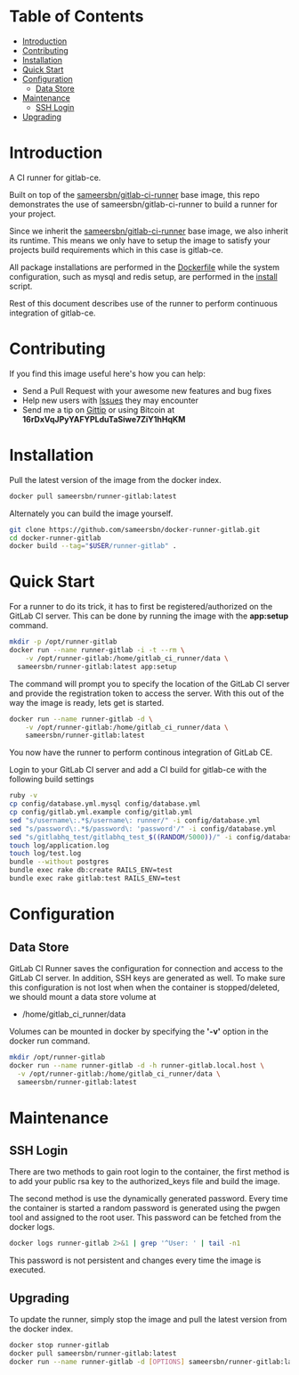 # Table of Contents
- [Introduction](#introduction)
- [Contributing](#contributing)
- [Installation](#installation)
- [Quick Start](#quick-start)
- [Configuration](#configuration)
	- [Data Store](#data-store)
- [Maintenance](#maintenance)
	- [SSH Login](#ssh-login)
- [Upgrading](#upgrading)

# Introduction

A CI runner for gitlab-ce.

Built on top of the [sameersbn/gitlab-ci-runner](https://github.com/sameersbn/docker-gitlab-ci-runner) base image, this repo demonstrates the use of sameersbn/gitlab-ci-runner to build a runner for your project.

Since we inherit the [sameersbn/gitlab-ci-runner](https://github.com/sameersbn/docker-gitlab-ci-runner) base image, we also inherit its runtime. This means we only have to setup the image to satisfy your projects build requirements which in this case is gitlab-ce.

All package installations are performed in the [Dockerfile](https://github.com/sameersbn/docker-runner-gitlab/blob/master/Dockerfile) while the system configuration, such as mysql and redis setup, are performed in the [install](https://github.com/sameersbn/docker-runner-gitlab/blob/master/assets/setup/install) script.

Rest of this document describes use of the runner to perform continuous integration of gitlab-ce.

# Contributing

If you find this image useful here's how you can help:

- Send a Pull Request with your awesome new features and bug fixes
- Help new users with [Issues](https://github.com/sameersbn/docker-runner-gitlab/issues) they may encounter
- Send me a tip on [Gittip](https://gittip.com/sameersbn/) or using Bitcoin at **16rDxVqJPyYAFYPLduTaSiwe7ZiY1hHqKM**

# Installation

Pull the latest version of the image from the docker index.

```bash
docker pull sameersbn/runner-gitlab:latest
```

Alternately you can build the image yourself.

```bash
git clone https://github.com/sameersbn/docker-runner-gitlab.git
cd docker-runner-gitlab
docker build --tag="$USER/runner-gitlab" .
```

# Quick Start
For a runner to do its trick, it has to first be registered/authorized on the GitLab CI server. This can be done by running the image with the **app:setup** command.

```bash
mkdir -p /opt/runner-gitlab
docker run --name runner-gitlab -i -t --rm \
	-v /opt/runner-gitlab:/home/gitlab_ci_runner/data \
  sameersbn/runner-gitlab:latest app:setup
```

The command will prompt you to specify the location of the GitLab CI server and provide the registration token to access the server. With this out of the way the image is ready, lets get is started.

```bash
docker run --name runner-gitlab -d \
	-v /opt/runner-gitlab:/home/gitlab_ci_runner/data \
	sameersbn/runner-gitlab:latest
```

You now have the runner to perform continous integration of GitLab CE.

Login to your GitLab CI server and add a CI build for gitlab-ce with the following build settings

```bash
ruby -v
cp config/database.yml.mysql config/database.yml
cp config/gitlab.yml.example config/gitlab.yml
sed "s/username\:.*$/username\: runner/" -i config/database.yml
sed "s/password\:.*$/password\: 'password'/" -i config/database.yml
sed "s/gitlabhq_test/gitlabhq_test_$((RANDOM/5000))/" -i config/database.yml
touch log/application.log
touch log/test.log
bundle --without postgres
bundle exec rake db:create RAILS_ENV=test
bundle exec rake gitlab:test RAILS_ENV=test
```

# Configuration

## Data Store
GitLab CI Runner saves the configuration for connection and access to the GitLab CI server. In addition, SSH keys are generated as well. To make sure this configuration is not lost when when the container is stopped/deleted, we should mount a data store volume at

* /home/gitlab_ci_runner/data

Volumes can be mounted in docker by specifying the **'-v'** option in the docker run command.

```bash
mkdir /opt/runner-gitlab
docker run --name runner-gitlab -d -h runner-gitlab.local.host \
  -v /opt/runner-gitlab:/home/gitlab_ci_runner/data \
  sameersbn/runner-gitlab:latest
```

# Maintenance

## SSH Login
There are two methods to gain root login to the container, the first method is to add your public rsa key to the authorized_keys file and build the image.

The second method is use the dynamically generated password. Every time the container is started a random password is generated using the pwgen tool and assigned to the root user. This password can be fetched from the docker logs.

```bash
docker logs runner-gitlab 2>&1 | grep '^User: ' | tail -n1
```

This password is not persistent and changes every time the image is executed.

## Upgrading

To update the runner, simply stop the image and pull the latest version from the docker index.

```bash
docker stop runner-gitlab
docker pull sameersbn/runner-gitlab:latest
docker run --name runner-gitlab -d [OPTIONS] sameersbn/runner-gitlab:latest
```
